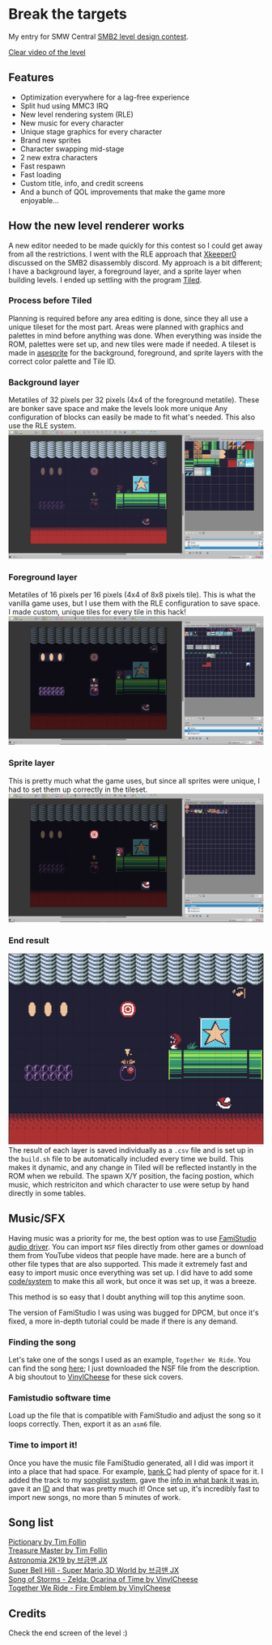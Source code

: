 # Break the targets
My entry for SMW Central [SMB2 level design contest](https://www.smwcentral.net/?p=viewthread&t=130297&page=1&pid=1652030#p1652030).

[Clear video of the level](https://www.youtube.com/watch?v=jsrPxex7x3g)

## Features
* Optimization everywhere for a lag-free experience
* Split hud using MMC3 IRQ
* New level rendering system (RLE)
* New music for every character
* Unique stage graphics for every character
* Brand new sprites
* Character swapping mid-stage
* 2 new extra characters
* Fast respawn
* Fast loading
* Custom title, info, and credit screens
* And a bunch of QOL improvements that make the game more enjoyable...

## How the new level renderer works
A new editor needed to be made quickly for this contest so I could get away from all the restrictions. I went with the RLE approach that [Xkeeper0](https://github.com/Xkeeper0) discussed on the SMB2 disassembly discord. My approach is a bit different; I have a background layer, a foreground layer, and a sprite layer when building levels. I ended up settling with the program [Tiled](https://www.mapeditor.org/).  

### Process before Tiled
Planning is required before any area editing is done, since they all use a unique tileset for the most part. Areas were planned with graphics and palettes in mind before anything was done. When everything was inside the ROM, palettes were set up, and new tiles were made if needed.
A tileset is made in [asesprite](https://www.aseprite.org/) for the background, foreground, and sprite layers with the correct color palette and Tile ID.

### Background layer
Metatiles of 32 pixels per 32 pixels (4x4 of the foreground metatile). These are bonker save space and make the levels look more unique Any configuration of blocks can easily be made to fit what's needed. This also use the RLE system.
![](https://github.com/Producks/Break-The_Targets/blob/main/doc/background.PNG?raw=true)

### Foreground layer
Metatiles of 16 pixels per 16 pixels (4x4 of 8x8 pixels tile). This is what the vanilla game uses, but I use them with the RLE configuration to save space. I made custom, unique tiles for every tile in this hack!
![](https://github.com/Producks/Break-The_Targets/blob/main/doc/foreground.PNG?raw=true)

### Sprite layer
This is pretty much what the game uses, but since all sprites were unique, I had to set them up correctly in the tileset.
![](https://github.com/Producks/Break-The_Targets/blob/main/doc/sprites.PNG?raw=true)  

### End result
![](https://github.com/Producks/Break-The_Targets/blob/main/doc/final%20result.PNG?raw=true)
The result of each layer is saved individually as a `.csv` file and is set up in the `build.sh` file to be automatically included every time we build. This makes it dynamic, and any change in Tiled will be reflected instantly in the ROM when we rebuild. The spawn X/Y position, the facing postion, which music, which restriciton and which character to use were setup by hand directly in some tables.


## Music/SFX
Having music was a priority for me, the best option was to use [FamiStudio audio driver](https://famistudio.org/). 
You can import `NSF` files directly from other games or download them from YouTube videos that people have made. here are a bunch of other file types that are also supported. This made it extremely fast and easy to import music once everything was set up. I did have to add some [code/system](https://github.com/Producks/Break-The_Targets/blob/6239a144cdff4824310c3d4b1b8a470900b0ad90/src/famistudio_asm6.asm#L7502) to make this all work, but once it was set up, it was a breeze.  

This method is so easy that I doubt anything will top this anytime soon.  

The version of FamiStudio I was using was bugged for DPCM, but once it's fixed, a more in-depth tutorial could be made if there is any demand.

### Finding the song
Let's take one of the songs I used as an example, `Together We Ride`. You can find the song [here](https://www.youtube.com/watch?v=IoGIq-caOXM); I just downloaded the NSF file from the description. A big shoutout to [VinylCheese](https://www.youtube.com/@SwissVinyl) for these sick covers.

### Famistudio software time
Load up the file that is compatible with FamiStudio and adjust the song so it loops correctly. Then, export it as an `asm6` file.
![]()

### Time to import it!
Once you have the music file FamiStudio generated, all I did was import it into a place that had space. For example, [bank C](https://github.com/Producks/Break-The_Targets/blob/main/src/prg-c.asm) had plenty of space for it. I added the track to my [songlist system](https://github.com/Producks/Break-The_Targets/blob/6239a144cdff4824310c3d4b1b8a470900b0ad90/src/prg-e-f.asm#L2017), gave the [info in what bank it was in](https://github.com/Producks/Break-The_Targets/blob/6239a144cdff4824310c3d4b1b8a470900b0ad90/src/prg-e-f.asm#L2002), gave it an [ID](https://github.com/Producks/Break-The_Targets/blob/6239a144cdff4824310c3d4b1b8a470900b0ad90/src/prg-e-f.asm#L1990C1-L1990C17) and that was pretty much it! Once set up, it's incredibly fast to import new songs, no more than 5 minutes of work.

## Song list
[Pictionary by Tim Follin](https://www.youtube.com/watch?v=SJwh3erQlyE)  
[Treasure Master by Tim Follin](https://www.youtube.com/watch?v=8wZGVazbJYY)  
[Astronomia 2K19 by 브금맨 JX](https://www.youtube.com/watch?v=4Frn8z8IiDA)  
[Super Bell Hill - Super Mario 3D World by 브금맨 JX](https://www.youtube.com/watch?v=Igp4aAShhcw)  
[Song of Storms - Zelda: Ocarina of Time by VinylCheese](https://www.youtube.com/watch?v=STGVwdcSlUI)  
[Together We Ride - Fire Emblem by VinylCheese](https://www.youtube.com/watch?v=IoGIq-caOXM)
## Credits
Check the end screen of the level :)
